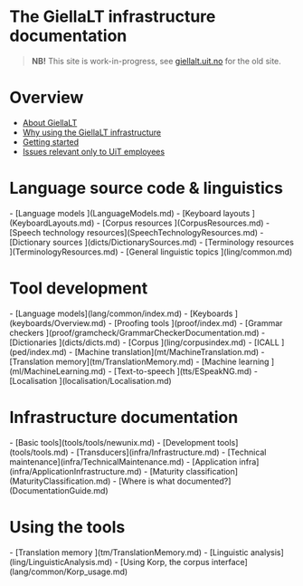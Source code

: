# The GiellaLT infrastructure documentation

> **NB!** This site is work-in-progress, see [giellalt.uit.no](https://giellalt.uit.no) for the old site.

# Overview

- [About GiellaLT](AboutGiellaLT.md)
- [Why using the GiellaLT infrastructure](https://indigenous-langtech.uit.no)
- [Getting started](infra/GettingStarted.md)
- [Issues relevant only to UiT employees](https://giellalt.github.io/site-giellalt.uit.no/)

# Language source code & linguistics

<div class="twocolumn" markdown="1">
- [Language models            ](LanguageModels.md)
- [Keyboard layouts           ](KeyboardLayouts.md)
- [Corpus resources           ](CorpusResources.md)
- [Speech technology resources](SpeechTechnologyResources.md)
- [Dictionary sources         ](dicts/DictionarySources.md)
- [Terminology resources      ](TerminologyResources.md)
- [General linguistic topics  ](ling/common.md)
</div>

# Tool development

<div class="twocolumn" markdown="1">
- [Language models](lang/common/index.md)
- [Keyboards          ](keyboards/Overview.md)
- [Proofing tools     ](proof/index.md) <!-- skal kløyvast i spelling og hyph -->
- [Grammar checkers   ](proof/gramcheck/GrammarCheckerDocumentation.md)
- [Dictionaries       ](dicts/dicts.md)
- [Corpus             ](ling/corpusindex.md)
- [ICALL              ](ped/index.md)
- [Machine translation](mt/MachineTranslation.md)
- [Translation memory](tm/TranslationMemory.md)
- [Machine learning   ](ml/MachineLearning.md)
- [Text-to-speech     ](tts/ESpeakNG.md)
- [Localisation       ](localisation/Localisation.md)
</div>

# Infrastructure documentation

<div class="twocolumn" markdown="1">
- [Basic tools](tools/tools/newunix.md)
- [Development tools](tools/tools.md)
- [Transducers](infra/Infrastructure.md)
- [Technical maintenance](infra/TechnicalMaintenance.md)
- [Application infra](infra/ApplicationInfrastructure.md)
- [Maturity classification](MaturityClassification.md)
- [Where is what documented?](DocumentationGuide.md)
</div>

# Using the tools

<div class="twocolumn" markdown="1">
- [Translation memory ](tm/TranslationMemory.md)
- [Linguistic analysis](ling/LinguisticAnalysis.md)
- [Using Korp, the corpus interface](lang/common/Korp_usage.md)
</div>
